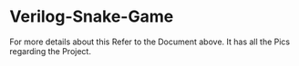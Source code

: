 # Verilog-Snake-Game

For more details about this Refer to the Document above. It has all the Pics regarding the Project. 

